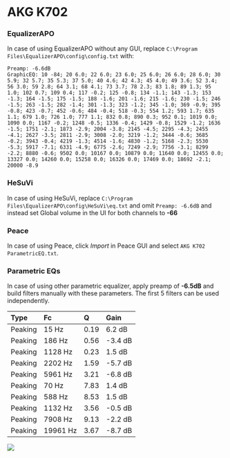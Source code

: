 # AKG K702

### EqualizerAPO
In case of using EqualizerAPO without any GUI, replace `C:\Program Files\EqualizerAPO\config\config.txt`
with:
```
Preamp: -6.6dB
GraphicEQ: 10 -84; 20 6.0; 22 6.0; 23 6.0; 25 6.0; 26 6.0; 28 6.0; 30 5.9; 32 5.7; 35 5.3; 37 5.0; 40 4.6; 42 4.3; 45 4.0; 49 3.6; 52 3.4; 56 3.0; 59 2.8; 64 3.1; 68 4.1; 73 3.7; 78 2.3; 83 1.8; 89 1.3; 95 1.0; 102 0.7; 109 0.4; 117 -0.2; 125 -0.8; 134 -1.1; 143 -1.3; 153 -1.3; 164 -1.5; 175 -1.5; 188 -1.6; 201 -1.6; 215 -1.6; 230 -1.5; 246 -1.5; 263 -1.5; 282 -1.4; 301 -1.3; 323 -1.2; 345 -1.0; 369 -0.9; 395 -0.8; 423 -0.7; 452 -0.6; 484 -0.4; 518 -0.3; 554 1.2; 593 1.7; 635 1.1; 679 1.0; 726 1.0; 777 1.1; 832 0.8; 890 0.3; 952 0.1; 1019 0.0; 1090 0.0; 1167 -0.2; 1248 -0.5; 1336 -0.4; 1429 -0.8; 1529 -1.2; 1636 -1.5; 1751 -2.1; 1873 -2.9; 2004 -3.8; 2145 -4.5; 2295 -4.3; 2455 -4.1; 2627 -3.5; 2811 -2.9; 3008 -2.0; 3219 -1.2; 3444 -0.6; 3685 -0.2; 3943 -0.4; 4219 -1.3; 4514 -1.6; 4830 -1.2; 5168 -2.3; 5530 -5.3; 5917 -7.1; 6331 -4.9; 6775 -2.6; 7249 -2.9; 7756 -3.1; 8299 -2.2; 8880 -0.6; 9502 0.0; 10167 0.0; 10879 0.0; 11640 0.0; 12455 0.0; 13327 0.0; 14260 0.0; 15258 0.0; 16326 0.0; 17469 0.0; 18692 -2.1; 20000 -8.9
```

### HeSuVi
In case of using HeSuVi, replace `C:\Program Files\EqualizerAPO\config\HeSuVi\eq.txt` and omit `Preamp:
-6.6dB` and instead set Global volume in the UI for both channels to **-66**

### Peace
In case of using Peace, click *Import* in Peace GUI and select `AKG K702 ParametricEQ.txt`.

### Parametric EQs
In case of using other parametric equalizer, apply preamp of **-6.5dB** and build filters manually with
these parameters. The first 5 filters can be used independently.

| Type    | Fc       |    Q | Gain    |
|:--------|:---------|:-----|:--------|
| Peaking | 15 Hz    | 0.19 | 6.2 dB  |
| Peaking | 186 Hz   | 0.56 | -3.4 dB |
| Peaking | 1128 Hz  | 0.23 | 1.5 dB  |
| Peaking | 2202 Hz  | 1.59 | -5.7 dB |
| Peaking | 5961 Hz  | 3.21 | -6.8 dB |
| Peaking | 70 Hz    | 7.83 | 1.4 dB  |
| Peaking | 588 Hz   | 8.53 | 1.5 dB  |
| Peaking | 1132 Hz  | 3.56 | -0.5 dB |
| Peaking | 7908 Hz  | 9.13 | -2.2 dB |
| Peaking | 19961 Hz | 3.67 | -8.7 dB |

![](https://raw.githubusercontent.com/jaakkopasanen/AutoEq/master/results/headphonecom/sbaf-serious/AKG%20K702/AKG%20K702.png)